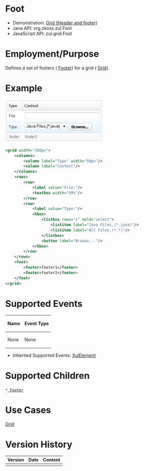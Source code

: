 

# Foot

- Demonstration: [Grid (Header and footer)](http://www.zkoss.org/zkdemo/grid/header_and_footer)
- Java API: <javadoc>org.zkoss.zul.Foot</javadoc>
- JavaScript API: <javadoc directory="jsdoc">zul.grid.Foot</javadoc>


# Employment/Purpose

Defines a set of footers ( [ Footer]({{site.baseurl}}/zk_component_ref/data/grid/footer)) for a grid
( [ Grid]({{site.baseurl}}/zk_component_ref/data/grid)).

# Example

![](/zk_component_ref/images/ZKComRef_Foot_Example.png)

```xml
<grid width="300px">
    <columns>
        <column label="Type" width="50px"/>
        <column label="Content"/>
    </columns>
    <rows>
        <row>
            <label value="File:"/>
            <textbox width="99%"/>
        </row>
        <row>
            <label value="Type:"/>
            <hbox>
                <listbox rows="1" mold="select">
                    <listitem label="Java Files,(*.java)"/>
                    <listitem label="All Files,(*.*)"/>
                </listbox>
                <button label="Browse..."/>
            </hbox>
        </row>
    </rows>
    <foot>
        <footer>footer1</footer>
        <footer>footer2</footer>
    </foot>
</grid>
```

# Supported Events

<table>
<thead>
<tr class="header">
<th><center>
<p>Name</p>
</center></th>
<th><center>
<p>Event Type</p>
</center></th>
</tr>
</thead>
<tbody>
<tr class="odd">
<td><p>None</p></td>
<td><p>None</p></td>
</tr>
</tbody>
</table>

- Inherited Supported Events: [ XulElement]({{site.baseurl}}/zk_component_ref/base_components/xulelement#Supported_Events)

# Supported Children

`*`[` Footer`]({{site.baseurl}}/zk_component_ref/data/grid/footer)

# Use Cases

[ Grid]({{site.baseurl}}/zk_component_ref/data/grid#Use_Cases)

# Version History



| Version | Date | Content |
|---------|------|---------|
|         |      |         |


